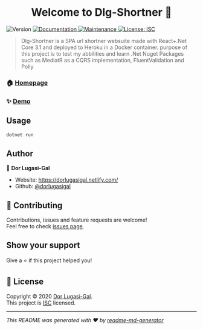 <h1 align="center">Welcome to Dlg-Shortner 👋</h1>
<p>
  <img alt="Version" src="https://img.shields.io/badge/version-1.0.0-blue.svg?cacheSeconds=2592000" />
  <a href="https://github.com/dorlugasigal/DLG-Shrotner#readme" target="_blank">
    <img alt="Documentation" src="https://img.shields.io/badge/documentation-yes-brightgreen.svg" />
  </a>
  <a href="https://github.com/dorlugasigal/DLG-Shrotner/graphs/commit-activity" target="_blank">
    <img alt="Maintenance" src="https://img.shields.io/badge/Maintained%3F-yes-green.svg" />
  </a>
  <a href="https://github.com/dorlugasigal/DLG-Shrotner/blob/master/LICENSE" target="_blank">
    <img alt="License: ISC" src="https://img.shields.io/github/license/dorlugasigal/Dlg-Shortner" />
  </a>
</p>

> Dlg-Shortner is a SPA url shortner websuite made with React+.Net Core 3.1 and deployed to Heroku in a Docker container.
purpose of this project is to test my abbilities and learn .Net Nuget Packages such as MediatR as a CQRS implementation, FluentValidation and Polly 


### 🏠 [Homepage](https://github.com/dorlugasigal/DLG-Shortner/)

### ✨ [Demo](https://dlg-sh.herokuapp.com/)

## Usage

```sh
dotnet run
```

## Author

👤 **Dor Lugasi-Gal**

* Website: https://dorlugasigal.netlify.com/
* Github: [@dorlugasigal](https://github.com/dorlugasigal)

## 🤝 Contributing

Contributions, issues and feature requests are welcome!<br />Feel free to check [issues page](https://github.com/dorlugasigal/DLG-Shrotner/issues).

## Show your support

Give a ⭐️ if this project helped you!

## 📝 License

Copyright © 2020 [Dor Lugasi-Gal](https://github.com/dorlugasigal).<br />
This project is [ISC](https://github.com/dorlugasigal/DLG-Shrotner/blob/master/LICENSE) licensed.

***
_This README was generated with ❤️ by [readme-md-generator](https://github.com/kefranabg/readme-md-generator)_

